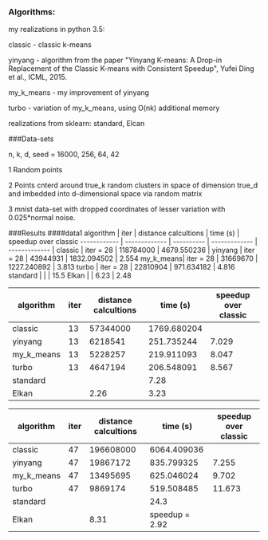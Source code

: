 ### Algorithms:
my realizations in python 3.5:

classic - classic k-means

yinyang - algorithm from the paper "Yinyang K-means: A Drop-in Replacement of the Classic K-means with Consistent Speedup", Yufei Ding et al., ICML, 2015.

my_k_means - my improvement of yinyang

turbo - variation of my_k_means, using O(nk) additional memory

realizations from sklearn: standard, Elcan

###Data-sets

n, k, d, seed = 16000, 256, 64, 42

1 Random points

2 Points cnterd around true_k random clusters in space of dimension true_d and imbedded into d-dimensional space via random matrix

3 mnist data-set with dropped coordinates of lesser variation with 0.025*normal noise.

###Results
####data1
algorithm | iter | distance calcultions | time (s) | speedup over classic
------------ | ------------- | ---------- | ------------- | ------------- |
classic   | iter = 28 | 118784000 | 4679.550236 |
yinyang   | iter = 28 | 43944931 | 1832.094502 | 2.554
my_k_means| iter = 28 | 31669670 | 1227.240892 | 3.813
turbo     | iter = 28 | 22810904 | 971.634182 | 4.816
standard  |           |          | 15.5
Elkan     |                      | 6.23        | 2.48

algorithm | iter | distance calcultions | time (s) | speedup over classic
------------ | ------------- | ---------- | ------------- | ------------- |
classic   | 13 | 57344000 | 1769.680204 |
yinyang   | 13 |  6218541 | 251.735244 | 7.029
my_k_means| 13 |  5228257 | 219.911093 | 8.047
turbo     | 13 | 4647194 | 206.548091 | 8.567
standard  |           |          | 7.28 |
Elkan     |                      |  2.26 | 3.23

algorithm | iter | distance calcultions | time (s) | speedup over classic
------------ | ------------- | ---------- | ------------- | ------------- |
classic   | 47 | 196608000 | 6064.409036
yinyang   | 47 | 19867172 | 835.799325 | 7.255
my_k_means| 47 | 13495695 | 625.046024 | 9.702
turbo     | 47 | 9869174 | 519.508485 | 11.673
standard  |           |          | 24.3 |
Elkan     |                      | 8.31 |speedup = 2.92
